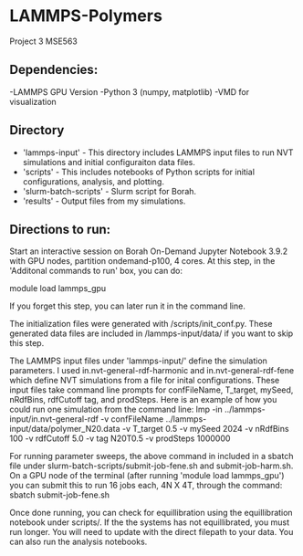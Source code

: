 # LAMMPS-Polymers
Project 3 MSE563

## Dependencies:
-LAMMPS GPU Version
-Python 3 (numpy, matplotlib)
-VMD for visualization

## Directory
- 'lammps-input' - This directory includes LAMMPS input files to run NVT simulations and initial configuraiton data files.
- 'scripts' - This includes notebooks of Python scripts for initial configurations, analysis, and plotting.
- 'slurm-batch-scripts' - Slurm script for Borah.
- 'results' - Output files from my simulations.

## Directions to run:

Start an interactive session on Borah On-Demand Jupyter Notebook 3.9.2 with GPU nodes, partition ondemand-p100, 4 cores.
At this step, in the 'Additonal commands to run' box, you can do:

module load lammps_gpu

If you forget this step, you can later run it in the command line.

The initialization files were generated with /scripts/init_conf.py. These generated data files are included in /lammps-input/data/ if you want to skip this step.

The LAMMPS input files under 'lammps-input/' define the simulation parameters. I used in.nvt-general-rdf-harmonic and in.nvt-general-rdf-fene
which define NVT simulations from a file for inital configurations. These input files take command line prompts for confFileName, T_target, mySeed, nRdfBins, rdfCutoff tag, and prodSteps. Here is an example of how you could run one simulation from the command line:
  lmp -in ../lammps-input/in.nvt-general-rdf -v confFileName ../lammps-input/data/polymer_N20.data -v T_target 0.5 -v mySeed 2024 -v nRdfBins 100 -v rdfCutoff 5.0 -v tag N20T0.5 -v prodSteps 1000000

For running parameter sweeps, the above command in included in a sbatch file under slurm-batch-scripts/submit-job-fene.sh and submit-job-harm.sh. On a GPU node of the terminal (after running 'module load lammps_gpu') you can submit this to run 16 jobs each, 4N X 4T, through the command:
  sbatch submit-job-fene.sh

Once done running, you can check for equillibration using the equillibration notebook under scripts/. If the the systems has not equillibrated, you must run longer. You will need to update with the direct filepath to your data. You can also run the analysis notebooks.

